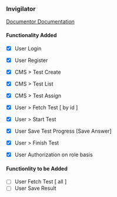 ### Invigilator

[Documentor Documentation](https://documenter.getpostman.com/view/5108070/T1LV94T7)

#### Functionality Added

- [x] User Login
- [x] User Register
- [x] CMS > Test Create
- [x] CMS > Test List
- [x] CMS > Test Assign
- [x] User > Fetch Test [ by id ]
- [x] User > Start Test
- [x] User Save Test Progress [Save Answer]
- [x] User > Finish Test
- [x] User Authorization on role basis


#### Functionlity to be Added

- [ ] User Fetch Test [ all ]
- [ ] User Save Result
